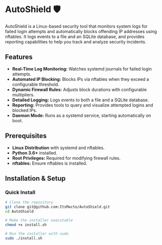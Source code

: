 # AutoShield 🛡️

AutoShield is a Linux-based security tool that monitors system logs for failed login attempts 
and automatically blocks offending IP addresses using nftables. It logs events to a file and 
an SQLite database, and provides reporting capabilities to help you track and analyze security incidents.

## Features

- **Real-Time Log Monitoring:** Watches systemd journals for failed login attempts.
- **Automated IP Blocking:** Blocks IPs via nftables when they exceed a configurable threshold.
- **Dynamic Firewall Rules:** Adjusts block durations with configurable multipliers.
- **Detailed Logging:** Logs events to both a file and a SQLite database.
- **Reporting:** Provides tools to query and visualize attempted logins and blocked IPs.
- **Daemon Mode:** Runs as a systemd service, starting automatically on boot.

## Prerequisites

- **Linux Distribution** with systemd and nftables.
- **Python 3.6+** installed.
- **Root Privileges:** Required for modifying firewall rules.
- **nftables:** Ensure nftables is installed.

## Installation & Setup

### Quick Install

``` bash
# Clone the repository
git clone git@github.com:ItsMacto/AutoShield.git
cd AutoShield

# Make the installer executable
chmod +x install.sh

# Run the installer with sudo
sudo ./install.sh
```
